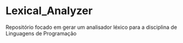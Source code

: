 # Lexical_Analyzer
Repositório focado em gerar um analisador léxico para a disciplina de Linguagens de Programação
